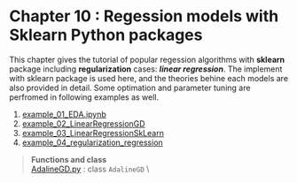 # Chapter 10 : Regession models with Sklearn Python packages
This chapter gives the tutorial of popular regession algorithms with **sklearn** package including **regularization** cases: ***linear regression***. The implement with sklearn package is used here, and the theories behine each models are also provided in detail. Some optimation and parameter tuning are perfromed in following examples as well.

1. [example_01_EDA.ipynb](example_01_EDA.ipynb)
2. [example_02_LinearRegressionGD](example_02_LinearRegressionGD.ipynb)
3. [example_03_LinearRegressionSkLearn](example_03_LinearRegressionSkLearn.ipynb)
4. [example_04_regularization_regression](example_04_regularization_regression.ipynb)

> **Functions and class**\
> [AdalineGD.py](AdalineGD.py) : class `AdalineGD` \
